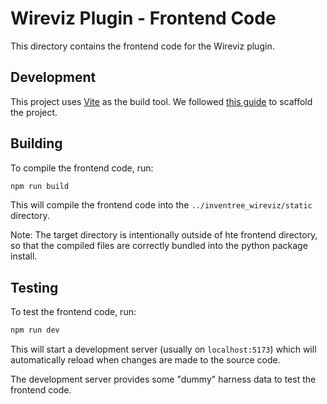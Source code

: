 # Wireviz Plugin - Frontend Code

This directory contains the frontend code for the Wireviz plugin.

## Development

This project uses [Vite](https://vitejs.dev/) as the build tool. We followed [this guide](https://vitejs.dev/guide/#scaffolding-your-first-vite-project) to scaffold the project.

## Building

To compile the frontend code, run:

```bash
npm run build
```

This will compile the frontend code into the `../inventree_wireviz/static` directory.

Note: The target directory is intentionally outside of hte frontend directory, so that the compiled files are correctly bundled into the python package install.

## Testing

To test the frontend code, run:

```bash
npm run dev
```

This will start a development server (usually on `localhost:5173`) which will automatically reload when changes are made to the source code.

The development server provides some "dummy" harness data to test the frontend code.
